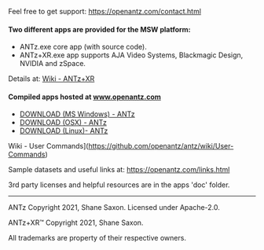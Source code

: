 
Feel free to get support: https://openantz.com/contact.html

#### Two different apps are provided for the MSW platform:

- ANTz.exe core app (with source code).
- ANTz+XR.exe app supports AJA Video Systems, Blackmagic Design, NVIDIA and zSpace.

Details at: [Wiki - ANTz+XR](https://github.com/openantz/antz/wiki/ANTz+XR)

#### Compiled apps hosted at www.openantz.com
- <a href="https://openantz.com/download/msw/">DOWNLOAD (MS Windows) - ANTz</a>
- <a href="https://openantz.com/download/osx/">DOWNLOAD (OSX) - ANTz</a>
- <a href="https://openantz.com/download/linux/">DOWNLOAD (Linux)- ANTz</a>

Wiki - User Commands](https://github.com/openantz/antz/wiki/User-Commands)

Sample datasets and useful links at: https://openantz.com/links.html

3rd party licenses and helpful resources are in the apps 'doc' folder.

----
ANTz Copyright 2021, Shane Saxon. Licensed under Apache-2.0.

ANTz+XR™ Copyright 2021, Shane Saxon.

All trademarks are property of their respective owners.
